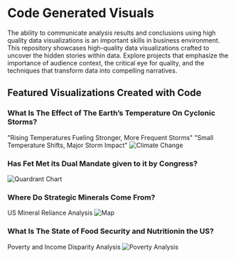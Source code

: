 # Code Generated Visuals

The ability to communicate analysis results and conclusions using high quality data visualizations is an important skills in business environment.
This repository showcases high-quality data visualizations crafted to uncover the hidden stories within data. Explore projects that emphasize the importance of audience context, the critical eye for quality, and the techniques that transform data into compelling narratives. 

## Featured Visualizations Created with Code

### What Is The Effect of The Earth’s Temperature On Cyclonic Storms?

"Rising Temperatures Fueling Stronger, More Frequent Storms"
"Small Temperature Shifts, Major Storm Impact"
![Climate Change](https://github.com/yinaS1234/Visuals-Presentation/blob/main/cl.png)

### Has Fet Met its Dual Mandate given to it by Congress?
![Quardrant Chart](https://github.com/yinaS1234/Visuals-Presentation/blob/main/quardrant.png)

### Where Do Strategic Minerals Come From?
US Mineral Reliance Analysis
![Map](https://github.com/yinaS1234/Visuals-Presentation/blob/main/map.png)

### What Is The State of Food Security and Nutritionin the US?
Poverty and Income Disparity Analysis
![Poverty Analysis](https://github.com/yinaS1234/Visuals-Presentation/blob/main/poverty.png)

